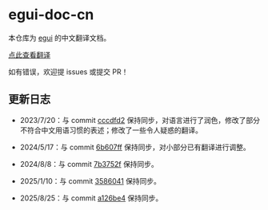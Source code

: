 # egui-doc-cn

本仓库为 [egui](https://github.com/emilk/egui) 的中文翻译文档。

[点此查看翻译](https://github.com/Re-Ch-Love/egui-doc-cn/blob/main/README_zh-hans.md)

如有错误，欢迎提 issues 或提交 PR！

## 更新日志

* 2023/7/20：与 commit [cccdfd2](https://github.com/emilk/egui/commit/cccdfd246e5615d27c4a5543129153f950d0dd5c) 保持同步，对语言进行了润色，修改了部分不符合中文用语习惯的表述；修改了一些令人疑惑的翻译。

* 2024/5/17：与 commit [6b607ff](https://github.com/emilk/egui/commit/6b607ffa2a1f64655b5cd85c4becea9044c9bd7b) 保持同步，对小部分已有翻译进行调整。

* 2024/8/8：与 commit [7b3752f](https://github.com/emilk/egui/commit/7b3752fde95534721ba410049b02ab6250866bda) 保持同步。

* 2025/1/10：与 commit [3586041](https://github.com/emilk/egui/commit/35860418ac3e187da2234c8baf0f326563b675e9) 保持同步。

* 2025/8/25：与 commit [a126be4](https://github.com/emilk/egui/commit/a126be4dc15f30d692a8fd176bc42972009376a9) 保持同步。
